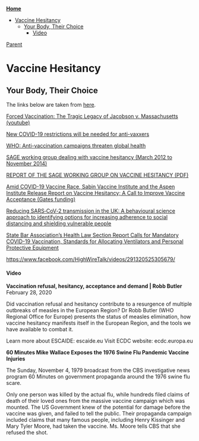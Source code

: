 <!-- START doctoc generated TOC please keep comment here to allow auto update -->
<!-- DON'T EDIT THIS SECTION, INSTEAD RE-RUN doctoc TO UPDATE -->
**[Home](#pages/blog/cv19/index)**

- [Vaccine Hesitancy](#vaccine-hesitancy)
  - [Your Body, Their Choice](#your-body-their-choice)
      - [Video](#video)

<!-- END doctoc generated TOC please keep comment here to allow auto update -->

[Parent](#pages/blog/cv19/index)

# Vaccine Hesitancy

## Your Body, Their Choice

The links below are taken from [here](https://www.corbettreport.com/mybody/).


<div class="video-view" data-id="iOuihO6b2SI"></div>

[Forced Vaccination: The Tragic Legacy of Jacobson v. Massachusetts](https://www.nvic.org/NVIC-Vaccine-News/November-2016/forced-vaccination-the-tragic-legacy.aspx) [(youtube)](https://www.youtube.com/watch?v=kUBBQSKCceM)

[New COVID-19 restrictions will be needed for anti-vaxxers](https://www.theage.com.au/national/victoria/new-covid-19-restrictions-will-be-needed-for-anti-vaxxers-20200616-p55330.html)

[WHO: Anti-vaccination campaigns threaten global health](https://www.dw.com/en/who-anti-vaccination-campaigns-threaten-global-health/a-47167570)

[SAGE working group dealing with vaccine hesitancy (March 2012 to November 2014)](https://www.who.int/immunization/sage/sage_wg_vaccine_hesitancy_apr12/en/)

[REPORT OF THE SAGE WORKING GROUP ON VACCINE HESITANCY (PDF)](https://www.who.int/immunization/sage/meetings/2014/october/1_Report_WORKING_GROUP_vaccine_hesitancy_final.pdf)


[Amid COVID-19 Vaccine Race, Sabin Vaccine Institute and the Aspen Institute Release Report on Vaccine Hesitancy; A Call to Improve Vaccine Acceptance (Gates funding)](https://www.aspeninstitute.org/news/press-release/sabin-aspen-report-vaccine-hesitancy/)

[Reducing SARS‐CoV‐2 transmission in the UK: A behavioural science approach to identifying options for increasing adherence to social distancing and shielding vulnerable people](https://onlinelibrary.wiley.com/doi/full/10.1111/bjhp.12428)

[State Bar Association’s Health Law Section Report Calls for Mandatory COVID-19 Vaccination, Standards for Allocating Ventilators and Personal Protective Equipment](https://nysba.org/state-bar-associations-health-law-section-report-calls-for-mandatory-covid-19-vaccination-standards-for-allocating-ventilators-and-personal-protective-equipment/)




https://www.facebook.com/HighWireTalk/videos/291320525305679/

#### Video

**Vaccination refusal, hesitancy, acceptance and demand | Robb Butler**
February 28, 2020

Did vaccination refusal and hesitancy contribute to a resurgence of multiple 
outbreaks of measles in the European Region? Dr Robb Butler (WHO Regional 
Office for Europe) presents the status of measles elimination, how vaccine 
hesitancy manifests itself in the European Region, and the tools we have 
available to combat it.

Learn more about ESCAIDE: escaide.eu
Visit ECDC website: ecdc.europa.eu

<div class="video-view" data-id="1LCcaYoaZWg"></div>

**60 Minutes Mike Wallace Exposes the 1976 Swine Flu Pandemic Vaccine Injuries**

The Sunday, November 4, 1979 broadcast from the CBS investigative news program 
60 Minutes on government propaganda around the 1976 swine flu scare.

Only one person was killed by the actual flu, while hundreds filed claims of 
death of their loved ones from the massive vaccine campaign which was 
mounted.  The US Government knew of the potential for damage before the 
vaccine was given, and failed to tell the public.  Their propaganda campaign 
included claims that many famous people, including Henry Kissinger and Mary 
Tyler Moore, had taken the vaccine.  Ms. Moore tells CBS that she refused the 
shot.


<div class="video-view" data-id="fhiyML3zwkk"></div>



